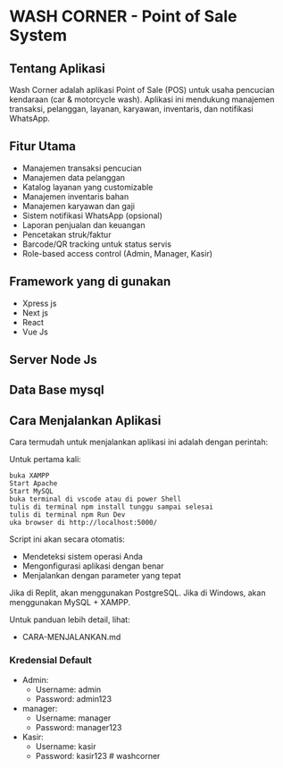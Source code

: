 # WASH CORNER - Point of Sale System

## Tentang Aplikasi

Wash Corner adalah aplikasi Point of Sale (POS) untuk usaha pencucian kendaraan (car & motorcycle wash).
Aplikasi ini mendukung manajemen transaksi, pelanggan, layanan, karyawan, inventaris, dan notifikasi WhatsApp.

## Fitur Utama

- Manajemen transaksi pencucian
- Manajemen data pelanggan
- Katalog layanan yang customizable
- Manajemen inventaris bahan
- Manajemen karyawan dan gaji
- Sistem notifikasi WhatsApp (opsional)
- Laporan penjualan dan keuangan
- Pencetakan struk/faktur
- Barcode/QR tracking untuk status servis
- Role-based access control (Admin, Manager, Kasir)

## Framework yang di gunakan

- Xpress js
- Next js
- React
- Vue Js

## Server Node Js

## Data Base mysql

## Cara Menjalankan Aplikasi

Cara termudah untuk menjalankan aplikasi ini adalah dengan perintah:

Untuk pertama kali:

```
buka XAMPP
Start Apache
Start MySQL
buka terminal di vscode atau di power Shell
tulis di terminal npm install tunggu sampai selesai
tulis di terminal npm Run Dev
uka browser di http://localhost:5000/
```

Script ini akan secara otomatis:

- Mendeteksi sistem operasi Anda
- Mengonfigurasi aplikasi dengan benar
- Menjalankan dengan parameter yang tepat

Jika di Replit, akan menggunakan PostgreSQL.
Jika di Windows, akan menggunakan MySQL + XAMPP.

Untuk panduan lebih detail, lihat:

- CARA-MENJALANKAN.md

### Kredensial Default

- Admin:
  - Username: admin
  - Password: admin123
- manager:
  - Username: manager
  - Password: manager123
- Kasir:
  - Username: kasir
  - Password: kasir123
#   w a s h c o r n e r  
 